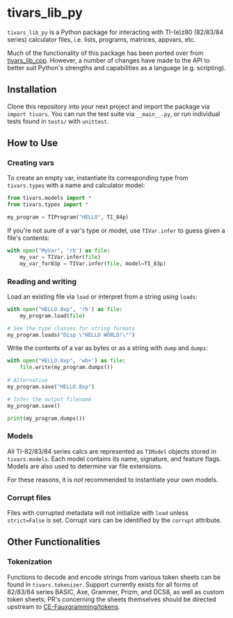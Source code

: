 # tivars_lib_py

`tivars_lib_py` is a Python package for interacting with TI-(e)z80 (82/83/84 series) calculator files, i.e. lists, programs, matrices, appvars, etc.

Much of the functionality of this package has been ported over from [tivars_lib_cpp](https://github.com/adriweb/tivars_lib_cpp). However, a number of changes have made to the API to better suit Python's strengths and capabilities as a language (e.g. scripting).

## Installation

Clone this repository into your next project and import the package via `import tivars`. You can run the test suite via `__main__.py`, or run individual tests found in `tests/` with `unittest`.

## How to Use

### Creating vars

To create an empty var, instantiate its corresponding type from `tivars.types` with a name and calculator model:

```python
from tivars.models import *
from tivars.types import *

my_program = TIProgram("HELLO", TI_84p)
```
If you're not sure of a var's type or model, use `TIVar.infer` to guess given a file's contents:
```python
with open("MyVar", 'rb') as file:
    my_var = TIVar.infer(file)
    my_var_for83p = TIVar.infer(file, model=TI_83p)
```

### Reading and writing

Load an existing file via `load` or interpret from a string using `loads`:
```python
with open("HELLO.8xp", 'rb') as file:
    my_program.load(file)

# See the type classes for string formats
my_program.loads("Disp \"HELLO WORLD!\"")
```
Write the contents of a var as bytes or as a string with `dump` and `dumps`:
```python
with open("HELLO.8xp", 'wb+') as file:
    file.write(my_program.dumps())
    
# Alternative
my_program.save("HELLO.8xp")

# Infer the output filename
my_program.save()

print(my_program.dumps())
```
### Models
All TI-82/83/84 series calcs are represented as `TIModel` objects stored in `tivars.models`. Each model contains its name, signature, and feature flags. Models are also used to determine var file extensions.

For these reasons, it is _not_ recommended to instantiate your own models.

### Corrupt files
Files with corrupted metadata will not initialize with `load` unless `strict=False` is set. Corrupt vars can be identified by the `corrupt` attribute. 

## Other Functionalities

### Tokenization

Functions to decode and encode strings from various token sheets can be found in `tivars.tokenizer`. Support currently exists for all forms of 82/83/84 series BASIC, Axe, Grammer, Prizm, and DCS8, as well as custom token sheets; PR's concerning the sheets themselves should be directed upstream to [CE-Fauxgramming/tokens](https://github.com/CE-Fauxgramming/tokens).
